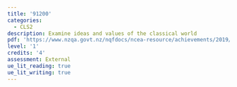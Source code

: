 ```yaml
---
title: '91200'
categories:
  - CLS2
description: Examine ideas and values of the classical world
pdf: 'https://www.nzqa.govt.nz/nqfdocs/ncea-resource/achievements/2019/as91200.pdf'
level: '1'
credits: '4'
assessment: External
ue_lit_reading: true
ue_lit_writing: true
---
```


